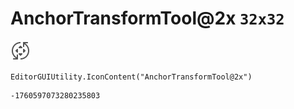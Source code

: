 # AnchorTransformTool@2x `32x32`
<img src="/img/AnchorTransformTool@2x.png" width=32 height=32>

``` CSharp
EditorGUIUtility.IconContent("AnchorTransformTool@2x")
```
```
-1760597073280235803
```
